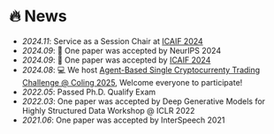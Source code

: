 # 🔥 News
- *2024.11*: Service as a Session Chair at [ICAIF 2024](https://ai-finance.org/session-chairs/)
- *2024.09*: 🎉 One paper was accepted by NeurIPS 2024
- *2024.09*: 🎉 One paper was accepted by [ICAIF 2024](https://ai-finance.org/)
- *2024.08*: 💻 We host [Agent-Based Single Cryptocurrenty Trading Challenge @ Coling 2025](https://coling2025cryptotrading.thefin.ai/), Welcome everyone to participate!
- *2022.05*: Passed Ph.D. Qualify Exam
- *2022.03*: One paper was accepted by Deep Generative Models for Highly Structured Data Workshop @ ICLR 2022
- *2021.06*: One paper was accepted by InterSpeech 2021
